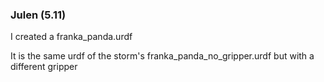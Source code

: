 ### Julen (5.11)

I created a franka_panda.urdf

It is the same urdf of the storm's franka_panda_no_gripper.urdf but with a different gripper
